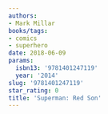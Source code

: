 ```yaml
---
authors:
- Mark Millar
books/tags:
- comics
- superhero
date: 2018-06-09
params:
  isbn13: '9781401247119'
  year: '2014'
slug: '9781401247119'
star_rating: 0
title: 'Superman: Red Son'
---
```


<!--more-->